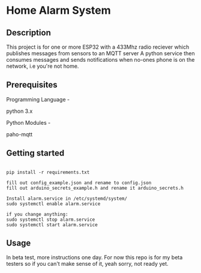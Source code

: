 
# Home Alarm System

## Description

This project is for one or more ESP32 with a 433Mhz radio reciever which publishes messages from sensors to an MQTT server
A python service then consumes messages and sends notifications when no-ones phone is on the network, i.e you're not home.

## Prerequisites

Programming Language -

python 3.x

Python Modules -

paho-mqtt

## Getting started

```

pip install -r requirements.txt

fill out config_example.json and rename to config.json
fill out arduino_secrets_example.h and rename it arduino_secrets.h

Install alarm.service in /etc/systemd/system/
sudo systemctl enable alarm.service

if you change anything:
sudo systemctl stop alarm.service
sudo systemctl start alarm.service

```

## Usage

In beta test, more instructions one day. For now this repo is for my beta testers so if you can't make sense of it, yeah sorry, not ready yet.

